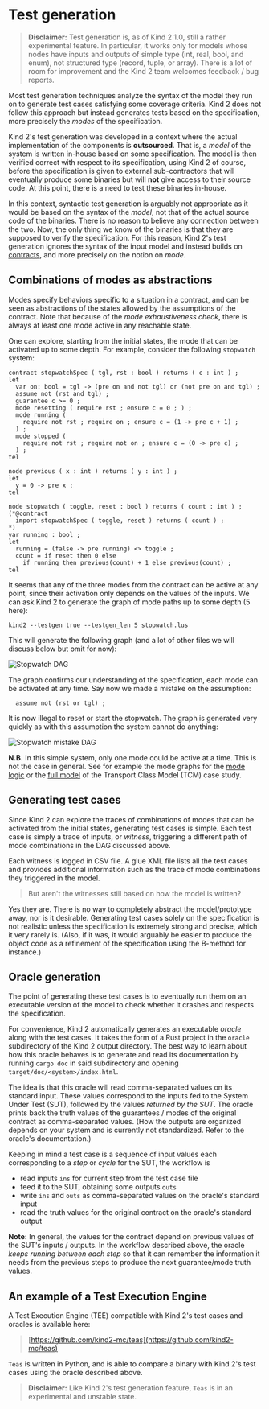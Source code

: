 # Test generation


> **Disclaimer:** Test generation is, as of Kind 2 1.0, still a rather experimental
> feature. In particular, it works only for models whose nodes have inputs and outputs 
> of simple type (int, real, bool, and enum), not structured type (record, tuple, or 
> array). There is a lot of room for improvement and the Kind 2 team welcomes
> feedback / bug reports.


Most test generation techniques analyze the syntax of the model they run on to
generate test cases satisfying some coverage criteria. Kind 2 does not follow
this approach but instead generates tests based on the specification, more
precisely the *modes* of the specification.

Kind 2's test generation was developed in a context where the actual
implementation of the components is **outsourced**. That is, a *model* of the
system is written in-house based on some specification. The model is then
verified correct with respect to its specification, using Kind 2 of course,
before the specification is given to external sub-contractors that will
eventually produce some binaries but will **not** give access to their source
code. At this point, there is a need to test these binaries in-house.

In this context, syntactic test generation is arguably not appropriate as it
would be based on the syntax of the *model*, not that of the actual source code
of the binaries. There is no reason to believe any connection between the two.
Now, the only thing we know of the binaries is that they are supposed to
verify the specification. For this reason, Kind 2's test generation ignores
the syntax of the input model and instead builds on
[contracts](./../9_other/2_contract_semantics.md#contract-semantics), and more precisely on the
notion on *mode*.


## Combinations of modes as abstractions


Modes specify behaviors specific to a situation in a contract, and can be seen
as abstractions of the states allowed by the assumptions of the contract. Note
that because of the *mode exhaustiveness check*, there is always at least one
mode active in any reachable state.

One can explore, starting from the initial states, the mode that can be
activated up to some depth. For example, consider the following `stopwatch`
system:

```
contract stopwatchSpec ( tgl, rst : bool ) returns ( c : int ) ;
let
  var on: bool = tgl -> (pre on and not tgl) or (not pre on and tgl) ;
  assume not (rst and tgl) ;
  guarantee c >= 0 ;
  mode resetting ( require rst ; ensure c = 0 ; ) ;
  mode running (
    require not rst ; require on ; ensure c = (1 -> pre c + 1) ;
  ) ;
  mode stopped (
    require not rst ; require not on ; ensure c = (0 -> pre c) ;
  ) ;
tel

node previous ( x : int ) returns ( y : int ) ;
let
  y = 0 -> pre x ;
tel

node stopwatch ( toggle, reset : bool ) returns ( count : int ) ;
(*@contract
  import stopwatchSpec ( toggle, reset ) returns ( count ) ;
*)
var running : bool ;
let
  running = (false -> pre running) <> toggle ;
  count = if reset then 0 else
    if running then previous(count) + 1 else previous(count) ;
tel
```

It seems that any of the three modes from the contract can be active at any
point, since their activation only depends on the values of the inputs. We can
ask Kind 2 to generate the graph of mode paths up to some depth (5 here):

```
kind2 --testgen true --testgen_len 5 stopwatch.lus
```

This will generate the following graph (and a lot of other files we will
discuss below but omit for now):

![Stopwatch DAG](./3_stopwatch_1.png)

The graph confirms our understanding of the specification, each mode can be
activated at any time. Say now we made a mistake on the assumption:

```
  assume not (rst or tgl) ;
```

It is now illegal to reset or start the stopwatch. The graph is generated very
quickly as with this assumption the system cannot do anything:

![Stopwatch mistake DAG](./3_stopwatch_2.png)

**N.B.** In this simple system, only one mode could be active at a time. This
is not the case in general. See for example the mode graphs for the [mode logic](https://github.com/kind2-mc/cocospec_tcm_experiments/blob/master/graphs/MODE_LOGIC/dot.pdf)
or the [full model](https://github.com/kind2-mc/cocospec_tcm_experiments/blob/master/graphs/Mode_plus_Longitudinal/dot.pdf)
of the Transport Class Model (TCM) case study.



## Generating test cases

Since Kind 2 can explore the traces of combinations of modes that can be
activated from the initial states, generating test cases is simple. Each test
case is simply a trace of inputs, or *witness*, triggering a different path of
mode combinations in the DAG discussed above.

Each witness is logged in CSV file. A glue XML file lists all the test cases
and provides additional information such as the trace of mode combinations they
triggered in the model.

> But aren't the witnesses still based on how the model is written?

Yes they are. There is no way to completely abstract the model/prototype away,
nor is it desirable. Generating test cases solely on the specification is not
realistic unless the specification is extremely strong and precise, which it
very rarely is. (Also, if it was, it would arguably be easier to produce
the object code as a refinement of the specification using the B-method for
instance.)



## Oracle generation

The point of generating these test cases is to eventually run them on an
executable version of the model to check whether it crashes and respects the
specification.

For convenience, Kind 2 automatically generates an executable *oracle* along
with the test cases. It takes the form of a Rust project in the `oracle`
subdirectory of the Kind 2 output directory. The best way to learn about how
this oracle behaves is to generate and read its documentation by running
`cargo doc` in said subdirectory and opening `target/doc/<system>/index.html`.

The idea is that this oracle will read comma-separated values on its standard
input. These values correspond to the inputs fed to the System Under Test
(SUT), followed by the values *returned by the SUT*. The oracle prints back
the truth values of the guarantees / modes of the original contract as
comma-separated values. (How the outputs are organized depends on your system
and is currently not standardized. Refer to the oracle's documentation.)

Keeping in mind a test case is a sequence of input values each corresponding to
a *step* or *cycle* for the SUT, the workflow is

* read inputs `ins` for current step from the test case file
* feed it to the SUT, obtaining some outputs `outs`
* write `ins` and `outs` as comma-separated values on the oracle's standard
  input
* read the truth values for the original contract on the oracle's standard
  output

**Note:** In general, the values for the contract depend on previous values
of the SUT's inputs / outputs. In the workflow described above, the oracle
*keeps running between each step* so that it can remember the information it
needs from the previous steps to produce the next guarantee/mode truth values.


## An example of a Test Execution Engine

A Test Execution Engine (TEE) compatible with Kind 2's test cases and oracles
is available here:

> [https://github.com/kind2-mc/teas](https://github.com/kind2-mc/teas)

`Teas` is written in Python, and is able to compare a binary with Kind 2's
test cases using the oracle described above. 

> **Disclaimer:** Like Kind 2's test generation feature, `Teas` is in an 
> experimental and unstable state.
